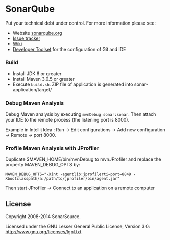 # SonarQube

Put your technical debt under control. For more information please see:

* Website [sonarqube.org][1]
* [Issue tracker][2]
* [Wiki][3]
* [Developer Toolset](https://github.com/SonarSource/sonar-developer-toolset) for the configuration of Git and IDE

### Build

* Install JDK 6 or greater
* Install Maven 3.0.5 or greater
* Execute `build.sh`. ZIP file of application is generated into sonar-application/target/

### Debug Maven Analysis

Debug Maven analysis by executing `mvnDebug sonar:sonar`. Then attach your IDE to the remote process (the listening port is 8000).

Example in Intellij Idea : Run -> Edit configurations -> Add new configuration -> Remote -> port 8000.

### Profile Maven Analysis with JProfiler

Duplicate $MAVEN_HOME/bin/mvnDebug to mvnJProfiler and replace the property MAVEN_DEBUG_OPTS by:

    MAVEN_DEBUG_OPTS="-Xint -agentlib:jprofilerti=port=8849 -Xbootclasspath/a:/path/to/jprofiler/bin/agent.jar"

Then start JProfiler -> Connect to an application on a remote computer

## License

Copyright 2008-2014 SonarSource.

Licensed under the GNU Lesser General Public License, Version 3.0: http://www.gnu.org/licenses/lgpl.txt

 [1]: http://www.sonarqube.org/
 [2]: http://jira.codehaus.org/browse/SONAR
 [3]: http://docs.sonarqube.org/display/SONAR
